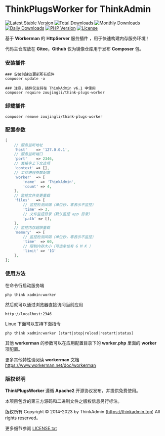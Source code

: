 # ThinkPlugsWorker for ThinkAdmin

[![Latest Stable Version](https://poser.pugx.org/zoujingli/think-plugs-worker/v/stable)](https://packagist.org/packages/zoujingli/think-plugs-worker)
[![Total Downloads](https://poser.pugx.org/zoujingli/think-plugs-worker/downloads)](https://packagist.org/packages/zoujingli/think-plugs-worker)
[![Monthly Downloads](https://poser.pugx.org/zoujingli/think-plugs-worker/d/monthly)](https://packagist.org/packages/zoujingli/think-plugs-worker)
[![Daily Downloads](https://poser.pugx.org/zoujingli/think-plugs-worker/d/daily)](https://packagist.org/packages/zoujingli/think-plugs-worker)
[![PHP Version](https://img.shields.io/badge/php-%3E%3D7.1-8892BF.svg)](http://www.php.net)
[![License](https://poser.pugx.org/zoujingli/think-plugs-worker/license)](https://packagist.org/packages/zoujingli/think-plugs-worker)

基于 **Workerman** 的 **HttpServer** 服务插件 ，用于快速构建内存服务环境！

代码主仓库放在 **Gitee**，**Github** 仅为镜像仓库用于发布 **Composer** 包。

### 安装插件

```shell
### 安装前建议更新所有组件
composer update -o

### 注意，插件仅支持在 ThinkAdmin v6.1 中使用
composer require zoujingli/think-plugs-worker
```

### 卸载插件

```shell
composer remove zoujingli/think-plugs-worker
```

### 配置参数

```php
[
    // 服务监听地址
    'host'    => '127.0.0.1',
    // 服务监听端口
    'port'    => 2346,
    // 套接字上下文选项
    'context' => [],
    // 工作进程参数配置
    'worker'  => [
        'name'  => 'ThinkAdmin',
        'count' => 4,
    ],
    // 监控文件变更重载
    'files'   => [
        // 监控检测间隔（单位秒，零表示不监控）
        'time' => 3,
        // 文件监控目录（默认监控 app 目录）
        'path' => [],
    ],
    // 监控内存超限重载
    'memory'  => [
        // 监控检测间隔（单位秒，零表示不监控）
        'time'  => 60,
        // 限制内存大小（可选单位有 G M K ）
        'limit' => '1G'
    ],
];
```

### 使用方法

在命令行启动服务端

```shell
php think xadmin:worker
```

然后就可以通过浏览器直接访问当前应用

```
http://localhost:2346
```

Linux 下面可以支持下面指令

```
php think xadmin:worker [start|stop|reload|restart|status]
```

其他 **workerman** 的参数可以在应用配置目录下的 **worker.php** 里面的 **worker** 项配置。

更多其他特性请阅读 **workerman** 文档 https://www.workerman.net/doc/workerman

### 版权说明

**ThinkPlugsWorker** 遵循 **Apache2** 开源协议发布，并提供免费使用。

本项目包含的第三方源码和二进制文件之版权信息另行标注。

版权所有 Copyright © 2014-2023 by ThinkAdmin (https://thinkadmin.top) All rights reserved。

更多细节参阅 [LICENSE.txt](license)
